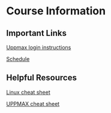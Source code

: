 # Course Information

## Important Links

[Uppmax login instructions](login_instructions)

[Schedule](schedule)

## Helpful Resources

[Linux cheat sheet](files/linux-cheat-sheet.pdf)

[UPPMAX cheat sheet](files/uppmax-cheat-sheet.png)

